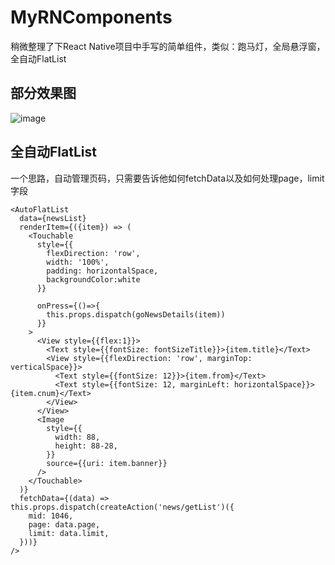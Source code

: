 # MyRNComponents
稍微整理了下React Native项目中手写的简单组件，类似：跑马灯，全局悬浮窗，全自动FlatList

## 部分效果图
![image](https://github.com/lxp-git/MyRNComponents/raw/master/src/resources/images/gifs/2018-05-07_09.36.08.gif)

## 全自动FlatList
一个思路，自动管理页码，只需要告诉他如何fetchData以及如何处理page，limit字段

```
<AutoFlatList
  data={newsList}
  renderItem={({item}) => (
    <Touchable
      style={{
        flexDirection: 'row',
        width: '100%',
        padding: horizontalSpace,
        backgroundColor:white
      }}

      onPress={()=>{
        this.props.dispatch(goNewsDetails(item))
      }}
    >
      <View style={{flex:1}}>
        <Text style={{fontSize: fontSizeTitle}}>{item.title}</Text>
        <View style={{flexDirection: 'row', marginTop: verticalSpace}}>
          <Text style={{fontSize: 12}}>{item.from}</Text>
          <Text style={{fontSize: 12, marginLeft: horizontalSpace}}>{item.cnum}</Text>
        </View>
      </View>
      <Image
        style={{
          width: 88,
          height: 88-28,
        }}
        source={{uri: item.banner}}
      />
    </Touchable>
  )}
  fetchData={(data) => this.props.dispatch(createAction('news/getList')({
    mid: 1046,
    page: data.page,
    limit: data.limit,
  }))}
/>
```
